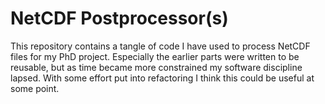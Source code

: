 # NetCDF Postprocessor(s)
This repository contains a tangle of code I have used to process NetCDF files for my PhD project. Especially the earlier parts were written to be reusable, but as time became more constrained my software discipline lapsed. With some effort put into refactoring I think this could be useful at some point.
